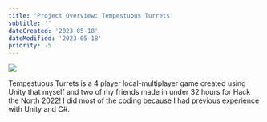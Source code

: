 ```yaml
---
title: 'Project Overview: Tempestuous Turrets'
subtitle: ''
dateCreated: '2023-05-18'
dateModified: '2023-05-18'
priority: -5
---
```


[![](http://img.youtube.com/vi/2AUkM77KGMk/0.jpg)](http://www.youtube.com/watch?v=2AUkM77KGMk "Tempestuous Turrets Demo")

Tempestuous Turrets is a 4 player local-multiplayer game created using Unity that myself and two of my friends made in under 32 hours for Hack the North 2022! I did most of the coding because I had previous experience with Unity and C#. 


